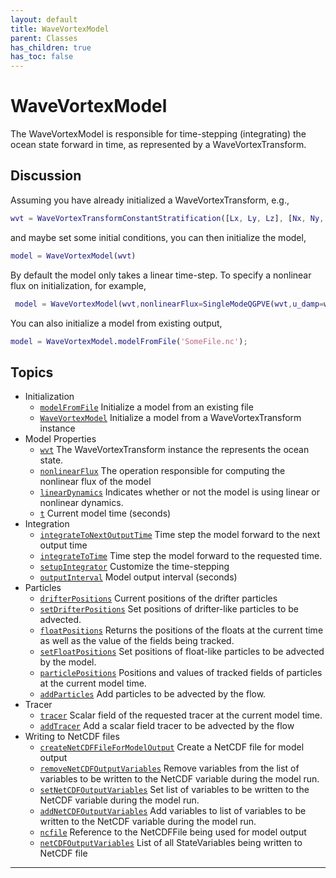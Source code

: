 ```yaml
---
layout: default
title: WaveVortexModel
parent: Classes
has_children: true
has_toc: false
---
```


#  WaveVortexModel

The WaveVortexModel is responsible for time-stepping (integrating) the ocean state forward in time, as represented by a WaveVortexTransform.

## Discussion
 
  Assuming you have already initialized a WaveVortexTransform, e.g.,
  ```matlab
  wvt = WaveVortexTransformConstantStratification([Lx, Ly, Lz], [Nx, Ny, Nz], N0,latitude=latitude);
  ```
  and maybe set some initial conditions, you can then initialize the
  model,
  ```matlab
  model = WaveVortexModel(wvt)
  ```
  
  By default the model only takes a linear time-step. To specify a
  nonlinear flux on initialization, for example,
 ```matlab
  model = WaveVortexModel(wvt,nonlinearFlux=SingleModeQGPVE(wvt,u_damp=wvt.u_max));
 ```
 
  You can also initialize a model from existing output,
  ```matlab
  model = WaveVortexModel.modelFromFile('SomeFile.nc');
 ```
  
            


## Topics
+ Initialization
  + [`modelFromFile`](/classes/wavevortexmodel/modelfromfile.html) Initialize a model from an existing file
  + [`WaveVortexModel`](/classes/wavevortexmodel/wavevortexmodel.html) Initialize a model from a WaveVortexTransform instance
+ Model Properties
  + [`wvt`](/classes/wavevortexmodel/wvt.html) The WaveVortexTransform instance the represents the ocean state.
  + [`nonlinearFlux`](/classes/wavevortexmodel/nonlinearflux.html) The operation responsible for computing the nonlinear flux of the model
  + [`linearDynamics`](/classes/wavevortexmodel/lineardynamics.html) Indicates whether or not the model is using linear or nonlinear dynamics.
  + [`t`](/classes/wavevortexmodel/t.html) Current model time (seconds)
+ Integration
  + [`integrateToNextOutputTime`](/classes/wavevortexmodel/integratetonextoutputtime.html) Time step the model forward to the next output time
  + [`integrateToTime`](/classes/wavevortexmodel/integratetotime.html) Time step the model forward to the requested time.
  + [`setupIntegrator`](/classes/wavevortexmodel/setupintegrator.html) Customize the time-stepping
  + [`outputInterval`](/classes/wavevortexmodel/outputinterval.html) Model output interval (seconds)
+ Particles
  + [`drifterPositions`](/classes/wavevortexmodel/drifterpositions.html) Current positions of the drifter particles
  + [`setDrifterPositions`](/classes/wavevortexmodel/setdrifterpositions.html) Set positions of drifter-like particles to be advected.
  + [`floatPositions`](/classes/wavevortexmodel/floatpositions.html) Returns the positions of the floats at the current time as well as the value of the fields being tracked.
  + [`setFloatPositions`](/classes/wavevortexmodel/setfloatpositions.html) Set positions of float-like particles to be advected by the model.
  + [`particlePositions`](/classes/wavevortexmodel/particlepositions.html) Positions and values of tracked fields of particles at the current model time.
  + [`addParticles`](/classes/wavevortexmodel/addparticles.html) Add particles to be advected by the flow.
+ Tracer
  + [`tracer`](/classes/wavevortexmodel/tracer.html) Scalar field of the requested tracer at the current model time.
  + [`addTracer`](/classes/wavevortexmodel/addtracer.html) Add a scalar field tracer to be advected by the flow
+ Writing to NetCDF files
  + [`createNetCDFFileForModelOutput`](/classes/wavevortexmodel/createnetcdffileformodeloutput.html) Create a NetCDF file for model output
  + [`removeNetCDFOutputVariables`](/classes/wavevortexmodel/removenetcdfoutputvariables.html) Remove variables from the list of variables to be written to the NetCDF variable during the model run.
  + [`setNetCDFOutputVariables`](/classes/wavevortexmodel/setnetcdfoutputvariables.html) Set list of variables to be written to the NetCDF variable during the model run.
  + [`addNetCDFOutputVariables`](/classes/wavevortexmodel/addnetcdfoutputvariables.html) Add variables to list of variables to be written to the NetCDF variable during the model run.
  + [`ncfile`](/classes/wavevortexmodel/ncfile.html) Reference to the NetCDFFile being used for model output
  + [`netCDFOutputVariables`](/classes/wavevortexmodel/netcdfoutputvariables.html) List of all StateVariables being written to NetCDF file


---